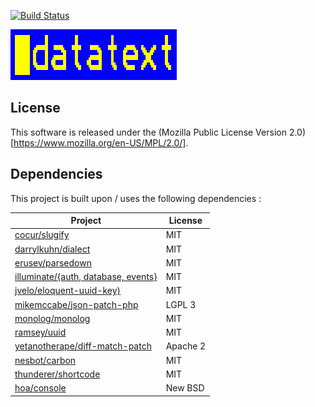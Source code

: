 [![Build Status](https://travis-ci.org/jvelo/datatext.svg?branch=master)](https://travis-ci.org/jvelo/datatext)

![Datatext logo](./logo.gif)

## License

This software is released under the (Mozilla Public License Version 2.0)[https://www.mozilla.org/en-US/MPL/2.0/].

## Dependencies

This project is built upon / uses the following dependencies :

| Project                                                                               | License  |
|---------------------------------------------------------------------------------------|----------|
| [cocur/slugify](https://github.com/cocur/slugify)                                     | MIT      |
| [darrylkuhn/dialect](https://github.com/darrylkuhn/dialect)                           | MIT      |
| [erusev/parsedown](https://github.com/erusev/parsedown)                               | MIT      |
| [illuminate/{auth, database, events}](https://laravel.io)                             | MIT      |
| [jvelo/eloquent-uuid-key)](https://github.com/jvelo/eloquent-uuid-key)                | MIT      |
| [mikemccabe/json-patch-php](https://github.com/mikemccabe/json-patch-php)             | LGPL 3   |
| [monolog/monolog](https://github.com/Seldaek/monolog)                                 | MIT      |
| [ramsey/uuid](https://github.com/ramsey/uuid)                                         | MIT      |
| [yetanotherape/diff-match-patch](https://github.com/yetanotherape/diff-match-patch)   | Apache 2 |
| [nesbot/carbon](https://github.com/briannesbitt/Carbon)                               | MIT      |
| [thunderer/shortcode](https://github.com/thunderer/Shortcode)                         | MIT      |
| [hoa/console](https://github.com/hoaproject/Console)                                  | New BSD  |
